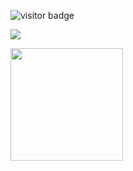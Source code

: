 ![visitor badge](https://visitor-badge.glitch.me/happyDevRD?page_id=happyDevRD.visitor-badge&left_color=red&right_color=green&left_text=Hello%20Visitors)

![](https://hit.yhype.me/github/profile?user_id=111989383)

<img height="180em" src="https://github-readme-stats.vercel.app/api?username=happyDevRD&show_icons=true&theme=dark&hide_border=true&&count_private=true&include_all_commits=true" />
